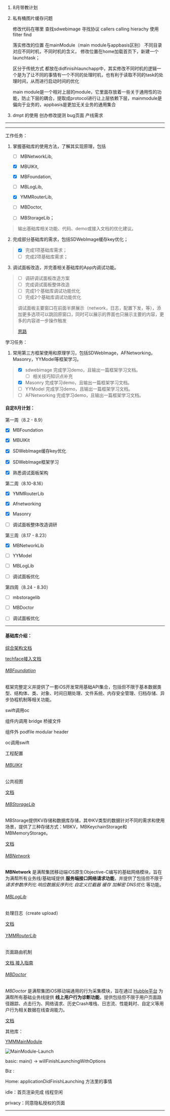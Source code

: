 1. 8月带教计划

2. 私有桶图片缓存问题

   修改代码在哪里 查找sdwebimage 寻找协议 callers calling hierachy 使用filter find

   落实修改的位置 在mainModule（main module与appbasis区别） 不同目录对应不同时机，不同时机的含义， 修改位置在home加载首页下，新建一个launchtask； 

   区分于传统方式 都放在didfinisihlaunchapp中，其实修改不同时机的逻辑一个是为了让不同的事情有一个不同的处理时机，也有利于读取不同的task的处理时间，从而进行启动时间的优化

   main module是一个相对上层的module，它里面存放着一些关于通用性的功能，防止下层的耦合，提取成protocol进行让上层依赖下层，mainmodule是偏向于业务的，appbasis是更加无关业务的通用集合

   

3. dmpt 的使用 创办修改提测 bug页面 产线需求

---





---

工作任务：

1. 掌握基础库的使用方法，了解其实现原理，包括

   - [ ] MBNetworkLib, 

   - [x] MBUIKit, 

   - [x] MBFoundation, 

   - [ ] MBLogLib, 

   - [x] YMMRouterLib, 

   - [ ] MBDoctor,

   - [ ] MBStorageLib；

> 输出基础库相关功能、代码、demo或接入文档的优化建议。

2. 完成部分基础库的需求，包括SDWebImage缓存key优化；

> - [x] 完成1项基础库需求；
> - [ ] 完成2项基础库需求；

3.  调试面板改造，并完善相关基础库的App内调试功能。

> - [ ] 调研调试面板改造方案 
> - [ ] 完成调试面板整体改造
> - [ ] 完成1个基础库调试功能优化
> - [ ] 完成2个基础库调试功能优化
>
> 调试面板主要窗口在前面半屏展示（network，日志，配置下发，等），添加更多选项可以跳回原窗口，同时可以展示的界面也只展示主要的内容，更多的内容进一步操作触发
>
> [思路](./调试面板改造)

学习任务：

1. 常用第三方框架使用和原理学习，包括SDWebImage，AFNetworking，Masonry，YYModel等框架学习。

> - [x] sdwebimage 完成学习demo，且输出一篇框架学习文档。
>   - [ ] 相关技巧知识点补充
> - [x] Masonry 完成学习demo，且输出一篇框架学习文档。
> - [ ] YYModel 完成学习demo，且输出一篇框架学习文档。
> - [ ] AFNetworking 完成学习demo，且输出一篇框架学习文档。





#### 自定8月计划：

第一周（8.2 - 8.9）

- [x] MBFoundation

- [x] MBUIKit

- [x] SDWebImage缓存key优化

- [x] SDWebImage框架学习

- [x] 熟悉调试面板架构



第二周（8.10-8.16）

- [x] YMMRouterLib
- [x] Afnetworking

- [x] Masonry

- [ ] 调试面板整体改造调研



第三周（8.17 - 8.23）

- [x] MBNetworkLib
- [ ] YYModel
- [ ] MBLogLib

- [ ] 调试面板优化



第四周（8.24 - 8.30）

- [ ] mbstoragelib
- [ ] MBDoctor

- [ ] 调试面板优化



---

#### 基础库介绍：

[综合架构文档](https://techface.amh-group.com/doc/1074)

[techface接入文档](https://techface.amh-group.com/channel/3)

###### [MBFoundation](https://code.amh-group.com/iOSYmm/MBFoundation/tree/develop/MBFoundation/Classes)

框架完整定义并提供了一套iOS开发常用基础API集合，包括但不限于基本数据类型、结构体、类、对象、时间日期处理、文件系统、内存安全管理、归档存储、异步协程机制等相关功能。

swift调用oc

组件内调用 bridge 桥接文件

组件外 podfile modular header

oc调用swift

工程配置

###### [MBUIKit](https://code.amh-group.com/iOSYmm/MBUIKit)

公共视图

[文档](https://techface.amh-group.com/doc/662)



###### [MBStorageLib](https://code.amh-group.com/iOSYmm/MBStorageLib/tree/develop)

MBStorage提供KV存储和数据库存储，其中KV类型的数据针对不同的需求和使用场景，提供了三种存储方式：MBKV，MBKeychainStorage和MBMemoryStorage。

[文档](https://techface.amh-group.com/doc/874)



###### [MBNetwork](https://code.amh-group.com/MBFrontend/iOS/MBNetworkLib)

**MBNetwork** 是满帮集团移动端iOS原生Objective-C编写的基础网络模块，旨在为满帮所有业务线/基础域提供 **服务端接口网络请求功能**，并提供了包括但不限于*请求参数序列化* *响应数据反序列化* *自定义拦截器* *缓存* *加解密* *DNS优化* 等功能。

###### [MBLogLib](https://code.amh-group.com/MBFrontend/iOS/MBLogLib/tree/develop)

处理日志（create upload）

[文档](https://techface.amh-group.com/doc/916)

###### [YMMRouterLib](https://code.amh-group.com/iOSYmm/YMMRouterLib/tree/develop)

页面路由机制

[文档 接入指南](https://techface.amh-group.com/doc/1404)



###### [MBDoctor](https://code.amh-group.com/iOSYmm/MBDoctor/tree/develop)

*MBDoctor* 是满帮集团iOS移动端通用的行为采集模块，旨在通过 [Hubble平台](http://hubble.amh-group.com/#/feDashboard) 为满帮所有基础业务线提供 **线上用户行为诊断功能**，提供包括但不限于用户页面路径跟踪、点击行为、网络请求、历史Crash堆栈、日志流、性能耗时、自定义等用户行为相关数据在线查询能力。

[文档](https://techface.amh-group.com/doc/1064)





其他库：

[YMMMainModule](https://code.amh-group.com/iOSYmm/YMMMainModule/tree/dev/20220818)

![MainModule-Launch](./images/MainModule-Launch.png)

basic: main() -> willFinishLaunchingWithOptions

Biz : 

Home: applicationDidFinishLaunching 方法里的事情

idle：首页渲染完成 线程空闲

privacy：同意隐私授权的页面







---



